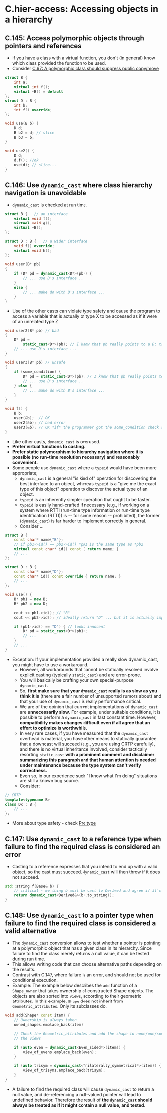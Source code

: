 # C.hier-access: Accessing objects in a hierarchy

## C.145: Access polymorphic objects through pointers and references
- If you have a class with a virtual function, you don't (in general) know which class provided the function to be used.
- Consider [C.67: A polymorphic class should suppress public copy/move](C.copy.md#c67-a-polymorphic-class-should-suppress-public-copymove)
```cpp
struct B {
    int a;
    virtual int f();
    virtual ~B() = default
};
struct D : B {
    int b;
    int f() override;
};

void use(B b) {
    D d;
    B b2 = d; // slice
    B b3 = b;
}

void use2() {
    D d;
    d.f(); //ok
    use(d); // slice...
}
```

## C.146: Use `dynamic_cast` where class hierarchy navigation is unavoidable
- `dynamic_cast` is checked at run time.
```cpp
struct B {   // an interface
    virtual void f();
    virtual void g();
    virtual ~B();
};

struct D : B {   // a wider interface
    void f() override;
    virtual void h();
};

void user(B* pb)
{
    if (D* pd = dynamic_cast<D*>(pb)) {
        // ... use D's interface ...
    }
    else {
        // ... make do with B's interface ...
    }
}
```
- Use of the other casts can violate type safety and cause the program to access a variable that is actually of type X to be accessed as if it were of an unrelated type Z
```cpp
void user2(B* pb) // bad
{
    D* pd =
        static_cast<D*>(pb); // I know that pb really points to a D; trust me
    // ... use D's interface ...
}

void user3(B* pb) // unsafe
{
    if (some_condition) {
        D* pd = static_cast<D*>(pb); // I know that pb really points to a D; trust me
        // ... use D's interface ...
    } else {
        // ... make do with B's interface ...
    }
}

void f() {
    B b;
    user(&b);  // OK
    user2(&b); // bad error
    user3(&b); // OK *if* the programmer got the some_condition check right
}
```
- Like other casts, `dynamic_cast` is overused.
- **Prefer virtual functions to casting.**
- **Prefer static polymorphism to hierarchy navigation where it is possible (no run-time resolution necessary) and reasonably convenient.**
- Some people use `dynamic_cast` where a `typeid` would have been more appropriate;
  - `dynamic_cast` is a general "is kind of" operation for discovering the best interface to an object, whereas `typeid` is a "give me the exact type of this object" operation to discover the actual type of an object.
  - `typeid` is an inherently simpler operation that ought to be faster.
  - `typeid` is easily hand-crafted if necessary (e.g., if working on a system where RTTI (run-time type information or run-time type identification (RTTI)) is -- for some reason -- prohibited), the former (`dynamic_cast`) is far harder to implement correctly in general.
  - Consider ...
```cpp
struct B {
    const char* name{"B"};
    // if pb1->id() == pb2->id() *pb1 is the same type as *pb2
    virtual const char* id() const { return name; }
    // ...
};

struct D : B {
    const char* name{"D"};
    const char* id() const override { return name; }
    // ...
};

void use() {
    B* pb1 = new B;
    B* pb2 = new D;

    cout << pb1->id(); // "B"
    cout << pb2->id(); // ideally return "D" ... but it is actually implementation defined... (WTF?)

    if (pb1->id() == "D") { // looks innocent
        D* pd = static_cast<D*>(pb1);
        // ...
    }
    // ...
}
```
- Exception: If your implementation provided a really slow dynamic_cast, you might have to use a workaround.
  - However, all workarounds that cannot be statically resolved involve explicit casting (typically `static_cast`) and are error-prone.
  - You will basically be crafting your own special-purpose `dynamic_cast`.
  - So, **first make sure that your `dynamic_cast` really is as slow as you think it is** (there are a fair number of unsupported rumors about) and that your use of `dynamic_cast` is really performance critical.
  - We are of the opinion that current implementations of `dynamic_cast` are **unnecessarily slow**. For example, under suitable conditions, it is possible to perform a `dynamic_cast` in fast constant time. However, **compatibility makes changes difficult even if all agree that an effort to optimize is worthwhile.**
  - In very rare cases, if you have measured that the `dynamic_cast` overhead is material, you have other means to statically guarantee that a downcast will succeed (e.g., you are using CRTP carefully), and there is no virtual inheritance involved, consider tactically resorting `static_cast` **with a prominent comment and disclaimer summarizing this paragraph and that human attention is needed under maintenance because the type system can't verify correctness.**
  - Even so, in our experience such "I know what I'm doing" situations are still a known bug source.
  - Consider:
```cpp
// CRTP
template<typename B>
class Dx : B {
    // ...
};
```
- More about type safety - check [Pro.type](Pro.md#pro-profiles)

## C.147: Use `dynamic_cast` to a **reference** type when failure to find the required class is considered an **error**
- Casting to a reference expresses that you intend to end up with a valid object, so the cast must succeed. `dynamic_cast` will then throw if it does not succeed.
```cpp
std::string f(Base& b) {
    // critical - we thing b must be cast to Derived and agree if it's not, this should throw.
    return dynamic_cast<Derived&>(b).to_string();
}
```

## C.148: Use `dynamic_cast` to a **pointer** type when failure to find the required class is considered a **valid alternative**
- The `dynamic_cast` conversion allows to test whether a pointer is pointing at a polymorphic object that has a given class in its hierarchy. Since failure to find the class merely returns a null value, it can be tested during run time.
- This allows writing code that can choose alternative paths depending on the results.
- Contrast with C.147, where failure is an error, and should not be used for conditional execution.
- Example:
The example below describes the `add` function of a `Shape_owner` that takes ownership of constructed Shape objects. The objects are also sorted into `views`, according to their geometric attributes. In this example, `Shape` does not inherit from `Geometric_attributes`. Only its subclasses do.
```cpp
void add(Shape* const item) {
    // Ownership is always taken
    owned_shapes.emplace_back(item);

    // Check the Geometric_attributes and add the shape to none/one/some/all of
    // the views

    if (auto even = dynamic_cast<Even_sided*>(item)) {
        view_of_evens.emplace_back(even);
    }

    if (auto trisym = dynamic_cast<Trilaterally_symmetrical*>(item)) {
        view_of_trisyms.emplace_back(trisym);
    }
}
```
- A failure to find the required class will cause `dynamic_cast` to return a null value, and de-referencing a null-valued pointer will lead to undefined behavior. Therefore the result of **the `dynamic_cast` should always be treated as if it might contain a null value, and tested.**

